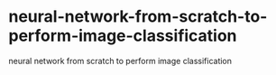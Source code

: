 # neural-network-from-scratch-to-perform-image-classification
neural network from scratch to perform image classification
